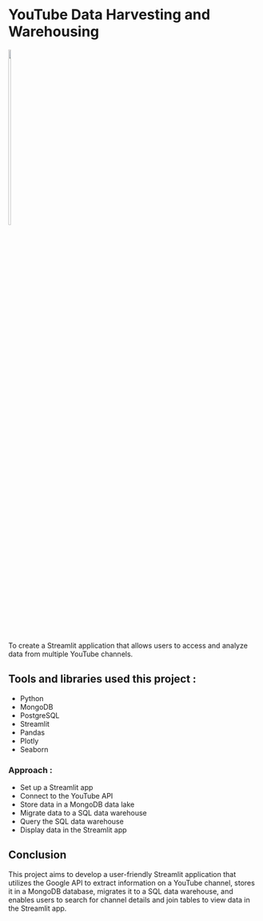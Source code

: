 # YouTube Data Harvesting and Warehousing

 <img src="https://wallsdesk.com/wp-content/uploads/2016/06/YouTube-logo-png.png" width="10%" height="30%">

To create a Streamlit application that allows users to access and analyze data from multiple YouTube channels. 

## Tools and libraries used this project :
* Python
* MongoDB
* PostgreSQL
* Streamlit
* Pandas
* Plotly
* Seaborn

### Approach :
* Set up a Streamlit app
* Connect to the YouTube API
* Store data in a MongoDB data lake
* Migrate data to a SQL data warehouse
* Query the SQL data warehouse
* Display data in the Streamlit app

## Conclusion
This project aims to develop a user-friendly Streamlit application that utilizes the
Google API to extract information on a YouTube channel, stores it in a MongoDB
database, migrates it to a SQL data warehouse, and enables users to search for
channel details and join tables to view data in the Streamlit app.
